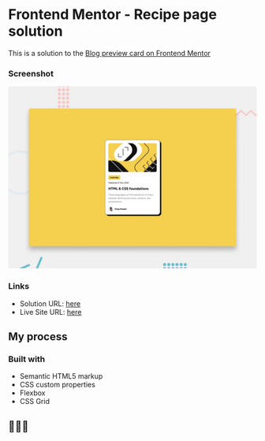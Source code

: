 # Frontend Mentor - Recipe page solution

This is a solution to the [Blog preview card on Frontend Mentor](https://www.frontendmentor.io/challenges/blog-preview-card-ckPaj01IcS)

### Screenshot

![](./assets/design/desktop-preview.jpg)


### Links

- Solution URL: [here](https://www.frontendmentor.io/solutions/challenge-blog-preview-card-completed-7AUxXxemX7)
- Live Site URL: [here](https://rhuansousa.github.io/Projetos/02%20-%20social-links-profile-main/)

## My process

### Built with

- Semantic HTML5 markup
- CSS custom properties
- Flexbox
- CSS Grid

## 🤠🤠🤠